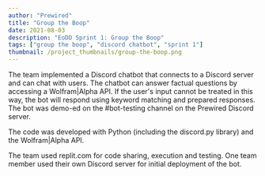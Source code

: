 ```yaml
---
author: "Prewired"
title: "Group the Boop"
date: 2021-08-03
description: "EoDD Sprint 1: Group the Boop"
tags: ["group the boop", "discord chatbot", "sprint 1"]
thumbnail: /project_thumbnails/group-the-boop.png
---
```


The team implemented a Discord chatbot that connects to a Discord server and can chat with users. The chatbot can answer factual questions by accessing a Wolfram|Alpha API. If the user's input cannot be treated in this way, the bot will respond using keyword matching and prepared responses. The bot was demo-ed on the #bot-testing channel on the Prewired Discord server.

The code was developed with Python (including the discord.py library) and the Wolfram|Alpha API.

The team used replit.com for code sharing, execution and testing. One team member used their own Discord server for initial deployment of the bot.